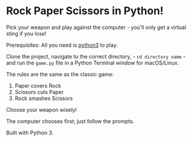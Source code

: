 # Rock Paper Scissors in Python!

Pick your weapon and play against the computer - you'll only get a virtual sting if you lose!

Prerequisites: All you need is [python3](http://python.org) to play.

Clone the project, navigate to the correct directory, - ```cd directory name``` - and run the ```game.py``` file in a Python Terminal window for macOS/Linux.

The rules are the same as the classic game:
1. Paper covers Rock
2. Scissors cuts Paper
3. Rock smashes Scissors

Choose your weapon wisely!

The computer chooses first; just follow the prompts.

Built with Python 3.

